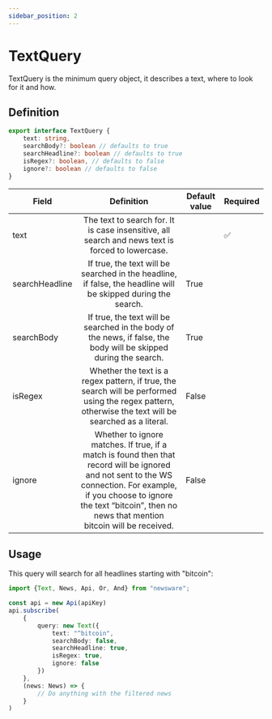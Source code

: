 ```yaml
---
sidebar_position: 2
---
```


# TextQuery

TextQuery is the minimum query object, it describes a text, where to look for it and how.

## Definition

```typescript
export interface TextQuery {
    text: string,
    searchBody?: boolean // defaults to true
    searchHeadline?: boolean // defaults to true
    isRegex?: boolean, // defaults to false
    ignore?: boolean // defaults to false
}
```

| Field          |                                                                                                                Definition                                                                                                                | Default value | Required |
|----------------|:----------------------------------------------------------------------------------------------------------------------------------------------------------------------------------------------------------------------------------------:|---------------|----------|
| text           |                                                                     The text to search for. It is case insensitive, all search and news text is forced to lowercase.                                                                     |               | ✅        |
| searchHeadline |                                                              If true, the text will be searched in the headline, if false, the headline will be skipped during the search.                                                               | True          |          |
| searchBody     |                                                            If true, the text will be searched in the body of the news, if false, the body will be skipped during the search.                                                             | True          |          |
| isRegex        |                                          Whether the text is a regex pattern, if true, the search will be performed using the regex pattern, otherwise the text will be searched as a literal.                                           | False         |          |
| ignore         | Whether to ignore matches. If true, if a match is found then that record will be ignored and not sent to the WS connection. For example, if you choose to ignore the text “bitcoin”, then no news that mention bitcoin will be received. | False         |          |

## Usage

This query will search for all headlines starting with "bitcoin":

```typescript
import {Text, News, Api, Or, And} from "newsware";

const api = new Api(apiKey)
api.subscribe(
    {
        query: new Text({
            text: "^bitcoin",
            searchBody: false,
            searchHeadline: true,
            isRegex: true,
            ignore: false
        })
    },
    (news: News) => {
        // Do anything with the filtered news
    }
)
```

